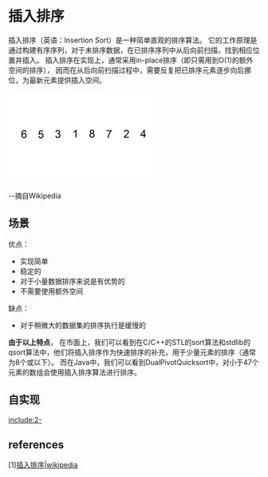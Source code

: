 # 插入排序

插入排序（英语：Insertion Sort）是一种简单直观的排序算法。
它的工作原理是通过构建有序序列，对于未排序数据，在已排序序列中从后向前扫描，找到相应位置并插入。
插入排序在实现上，通常采用in-place排序（即只需用到O(1)的额外空间的排序），
因而在从后向前扫描过程中，需要反复把已排序元素逐步向后挪位，为最新元素提供插入空间。

![Insertion-sort-example-300px.gif](Insertion-sort-example-300px.gif)

--摘自Wikipedia

## 场景

优点：

* 实现简单
* 稳定的
* 对于小量数据排序来说是有优势的
* 不需要使用额外空间

缺点：
* 对于稍微大的数据集的排序执行是缓慢的


**由于以上特点**，
在市面上，我们可以看到在C/C++的STL的sort算法和stdlib的qsort算法中，他们将插入排序作为快速排序的补充，用于少量元素的排序（通常为8个或以下）。
而在Java中，我们可以看到DualPivotQuicksort中，对小于47个元素的数组会使用插入排序算法进行排序。


## 自实现

[include:2-](../../javacode/src/main/java/com/tea/java/algorithm/insertionsort/InsertionSort.java)


## references

[1][插入排序|wikipedia](https://zh.wikipedia.org/wiki/%E6%8F%92%E5%85%A5%E6%8E%92%E5%BA%8F)